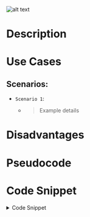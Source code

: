 

![alt text](https://thumbs.dreamstime.com/b/algorithm-white-text-illustration-blue-constellation-as-background-vector-87825582.jpg "Algorithms Are Here")

# Description



# Use Cases

## Scenarios:

+ `Scenario 1`:
  + > Example details


# Disadvantages




# Pseudocode






# Code Snippet

<details>
<summary>Code Snippet</summary>
<p>

```
    


```
</p>

</details>


